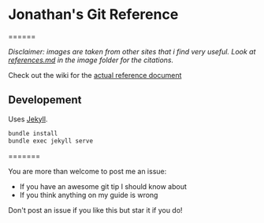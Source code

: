 # Jonathan's Git Reference
======

_Disclaimer: images are taken from other sites that i find very useful. Look at [references.md](https://github.com/jonyeezs/gitcheat/blob/master/images/references.md) in the image folder for the citations._

Check out the wiki for the [actual reference document](https://github.com/jonyeezs/gitcheat/wiki)

## Developement

Uses [Jekyll](https://jekyllrb.com/docs/installation/).

```bash
bundle install
bundle exec jekyll serve
```

=======

You are more than welcome to post me an issue:

* If you have an awesome git tip I should know about
* If you think anything on my guide is wrong

Don't post an issue if you like this but star it if you do!

